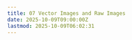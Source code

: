 ```yaml
---
title: 07 Vector Images and Raw Images
date: 2025-10-09T09:00:00Z
lastmod: 2025-10-09T06:02:31
---
```

